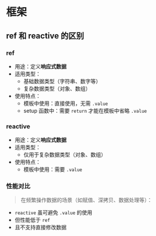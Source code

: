 # 框架

## ref 和 reactive 的区别

### ref
- 用途：定义**响应式数据**
- 适用类型：
  - 基础数据类型（字符串、数字等）
  - 复杂数据类型（对象、数组）
- 使用特点：
  - 模板中使用：直接使用，无需 `.value`
  - setup 函数中：需要 `return` 才能在模板中省略 `.value`

### reactive
- 用途：定义**响应式数据**
- 适用类型：
  - 仅用于复杂数据类型（对象、数组）
- 使用特点：
  - 模板中使用：需要 `.value`

### 性能对比
> 在频繁操作数据的场景（如赋值、深拷贝、数据处理等）：
- `reactive` 虽可避免 `.value` 的使用
- 但性能低于 `ref`
- 且不支持直接修改数据
